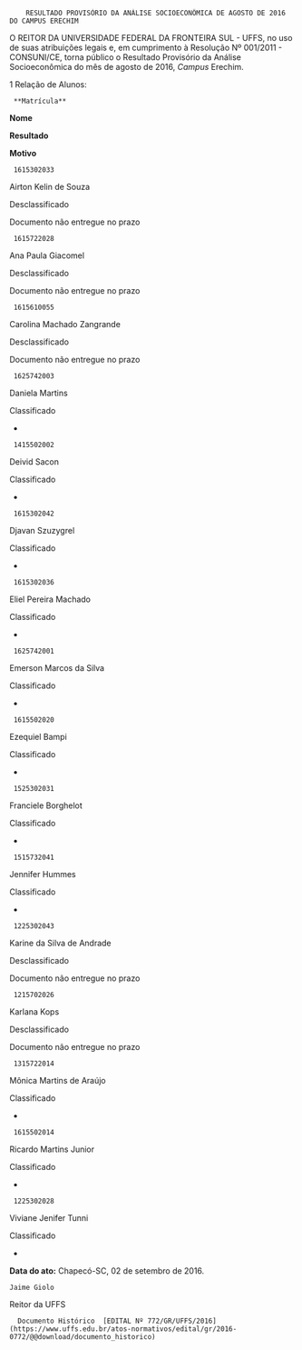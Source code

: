         RESULTADO PROVISÓRIO DA ANÁLISE SOCIOECONÔMICA DE AGOSTO DE 2016 DO CAMPUS ERECHIM  

O REITOR DA UNIVERSIDADE FEDERAL DA FRONTEIRA SUL - UFFS, no uso de suas atribuições legais e, em cumprimento à Resolução Nº 001/2011 - CONSUNI/CE, torna público o Resultado Provisório da Análise Socioeconômica do mês de agosto de 2016, *Campus* Erechim.

 1 Relação de Alunos:

     **Matrícula**

   **Nome**

   **Resultado**

   **Motivo**

     1615302033

   Airton Kelin de Souza

   Desclassificado

   Documento não entregue no prazo

     1615722028

   Ana Paula Giacomel

   Desclassificado

   Documento não entregue no prazo

     1615610055

   Carolina Machado Zangrande

   Desclassificado

   Documento não entregue no prazo

     1625742003

   Daniela Martins 

   Classificado

   -

     1415502002

   Deivid Sacon

   Classificado

   -

     1615302042

   Djavan Szuzygrel

   Classificado

   -

     1615302036

   Eliel Pereira Machado 

   Classificado

   -

     1625742001

   Emerson Marcos da Silva

   Classificado

   -

     1615502020

   Ezequiel Bampi

   Classificado

   -

     1525302031

   Franciele Borghelot

   Classificado

   -

     1515732041

   Jennifer Hummes

   Classificado

   -

     1225302043

   Karine da Silva de Andrade

   Desclassificado

   Documento não entregue no prazo

     1215702026

   Karlana Kops

   Desclassificado

   Documento não entregue no prazo

     1315722014

   Mônica Martins de Araújo

   Classificado

   -

     1615502014

   Ricardo Martins Junior

   Classificado

   -

     1225302028

   Viviane Jenifer Tunni

   Classificado

   -

      

   **Data do ato:** Chapecó-SC, 02 de setembro de 2016.   
 

    Jaime Giolo   
 Reitor da UFFS 

      Documento Histórico  [EDITAL Nº 772/GR/UFFS/2016](https://www.uffs.edu.br/atos-normativos/edital/gr/2016-0772/@@download/documento_historico)     
      